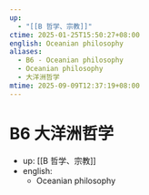 ```yaml
---
up:
  - "[[B 哲学、宗教]]"
ctime: 2025-01-25T15:50:27+08:00
english: Oceanian philosophy
aliases:
  - B6 - Oceanian philosophy
  - Oceanian philosophy
  - 大洋洲哲学
mtime: 2025-09-09T12:37:19+08:00
---
```


# B6 大洋洲哲学

- up: [[B 哲学、宗教]]
- english:
	- Oceanian philosophy
